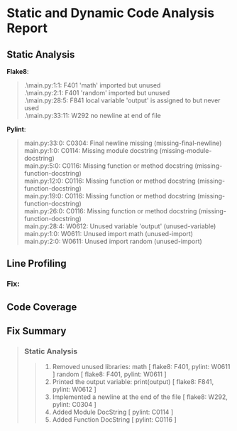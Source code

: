 # Static and Dynamic Code Analysis Report
 
## Static Analysis

**Flake8**:

> .\main.py:1:1: F401 'math' imported but unused<br/>
> .\main.py:2:1: F401 'random' imported but unused<br/>
> .\main.py:28:5: F841 local variable 'output' is assigned to but never used<br/>
> .\main.py:33:11: W292 no newline at end of file<br/>

**Pylint**:

> main.py:33:0: C0304: Final newline missing (missing-final-newline)<br/>
> main.py:1:0: C0114: Missing module docstring (missing-module-docstring)<br/>
> main.py:5:0: C0116: Missing function or method docstring (missing-function-docstring)<br/>
> main.py:12:0: C0116: Missing function or method docstring (missing-function-docstring)<br/>
> main.py:19:0: C0116: Missing function or method docstring (missing-function-docstring)<br/>
> main.py:26:0: C0116: Missing function or method docstring (missing-function-docstring)<br/>
> main.py:28:4: W0612: Unused variable 'output' (unused-variable)<br/>
> main.py:1:0: W0611: Unused import math (unused-import)<br/>
> main.py:2:0: W0611: Unused import random (unused-import)<br/>


## Line Profiling

 
### Fix:

 
## Code Coverage

 
## Fix Summary

> ### Static Analysis
> > 1) Removed unused libraries:
> >     math [ flake8: F401, pylint: W0611 ]
> >     random [ flake8: F401, pylint: W0611 ]
> > 2) Printed the output variable:
> >     print(output) [ flake8: F841, pylint: W0612 ]
> > 3) Implemented a newline at the end of the file [ flake8: W292, pylint: C0304 ]
> > 4) Added Module DocString [ pylint: C0114 ]
> > 5) Added Function DocString [ pylint: C0116 ]
> > 
> 